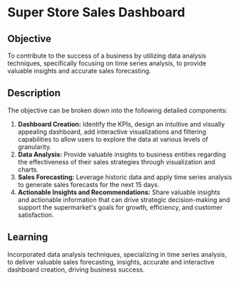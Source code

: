 # Super Store Sales Dashboard

## Objective
To contribute to the success of a business by utilizing data analysis techniques, specifically focusing on time series analysis, to provide valuable insights and accurate sales forecasting.

## Description
The objective can be broken down into the following detailed components:
1. **Dashboard Creation:** Identify the KPIs, design an intuitive and visually appealing dashboard, add interactive visualizations and filtering capabilities to allow users to explore the data at various levels of granularity.
2. **Data Analysis:** Provide valuable insights to business entities regarding the effectiveness of their sales strategies through visualization and charts.
3. **Sales Forecasting:** Leverage historic data and apply time series analysis to generate sales forecasts for the next 15 days.
4. **Actionable Insights and Recommendations:** Share valuable insights and actionable information that can drive strategic decision-making and support the supermarket's goals for growth, efficiency, and customer satisfaction.

## Learning
Incorporated data analysis techniques, specializing in time series analysis, to deliver valuable sales forecasting, insights, accurate and interactive dashboard creation, driving business success.

